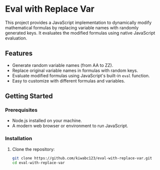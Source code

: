 # Eval with Replace Var

This project provides a JavaScript implementation to dynamically modify mathematical formulas by replacing variable names with randomly generated keys. It evaluates the modified formulas using native JavaScript evaluation.

## Features

- Generate random variable names (from AA to ZZ).
- Replace original variable names in formulas with random keys.
- Evaluate modified formulas using JavaScript's built-in `eval` function.
- Easy to customize with different formulas and variables.

## Getting Started

### Prerequisites

- Node.js installed on your machine.
- A modern web browser or environment to run JavaScript.

### Installation

1. Clone the repository:

   ```bash
   git clone https://github.com/kiwabc123/eval-with-replace-var.git
   cd eval-with-replace-var
